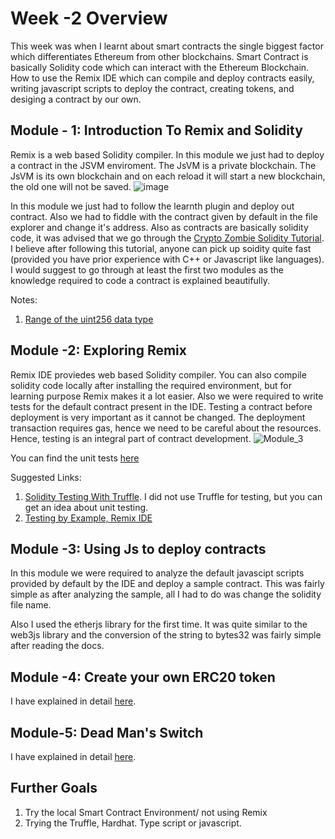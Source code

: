 # Week -2 Overview

This week was when I learnt about smart contracts the single biggest factor which differentiates Ethereum from other blockchains. Smart Contract is basically Solidity code which can interact with the Ethereum Blockchain. How to use the Remix IDE which can compile and deploy contracts easily, writing javascript scripts to deploy the contract, creating tokens, and desiging a contract by our own.


## Module - 1: Introduction To Remix and Solidity
Remix is a web based Solidity compiler. In this module we just had to deploy a contract in the JSVM enviroment. The JsVM is a private blockchain. The JsVM is its own blockchain and on each reload it will start a new blockchain, the old one will not be saved.
![image](https://user-images.githubusercontent.com/69690510/154492375-d8703053-a782-4c42-a48b-c9052438e7e5.png)

In this module we just had to follow the learnth plugin and deploy out contract. Also we had to fiddle with the contract given by default in the file explorer and change it's address. 
Also as contracts are basically solidity code, it was advised that we go through the [Crypto Zombie Solidity Tutorial](https://cryptozombies.io/). I believe after following this tutorial, anyone can pick up soidity quite fast (provided you have prior experience with C++ or Javascript like languages).
I would suggest to go through at least the first two modules as the knowledge required to code a contract is explained beautifully. 

Notes:
1. [Range of the uint256 data type](https://ethereum.stackexchange.com/questions/29946/what-is-uint256)

## Module -2: Exploring Remix
Remix IDE proviedes web based Solidity compiler. You can also compile solidity code locally after installing the required environment, but for learning purpose Remix makes it a lot easier.
Also we were required to write tests for the default contract present in the IDE. Testing a contract before deployment is very important as it cannot be changed. The deployment transaction requires gas, hence we need to be careful about the resources. Hence, testing is an integral part of contract development.
![Module_3](https://user-images.githubusercontent.com/69690510/154495822-e919a397-ef55-4a7d-9798-c13afa67bbd7.png)

You can find the unit tests [here](https://github.com/vibalijoshi/ETHWMN-Fellowship-2022/blob/main/Week_2/Module_2/1_Storage_test.sol)

Suggested Links:
1. [Solidity Testing With Truffle](https://www.youtube.com/watch?v=b2VInFwZmNw). I did not use Truffle for testing, but you can get an idea about unit testing.
2. [Testing by Example, Remix IDE](https://remix-ide.readthedocs.io/en/latest/unittesting_examples.html)


## Module -3: Using Js to deploy contracts
In this module we were required to analyze the default javascipt scripts provided by default by the IDE and deploy a sample contract. This was fairly simple as after analyzing the sample, all I had to do was change the solidity file name. 

Also I used the etherjs library for the first time. It was quite similar to the web3js library and the conversion of the string to bytes32 was fairly simple after reading the docs. 

## Module -4: Create your own ERC20 token

I have explained in detail [here](https://github.com/vibalijoshi/ETHWMN-Fellowship-2022/tree/main/Week_2/Module_4). 

## Module-5: Dead Man's Switch


I have explained in detail [here](https://github.com/vibalijoshi/ETHWMN-Fellowship-2022/tree/main/Week_2/Module_5). 


## Further Goals
1. Try the local Smart Contract Environment/ not using Remix 
2. Trying the Truffle, Hardhat. Type script or javascript. 
